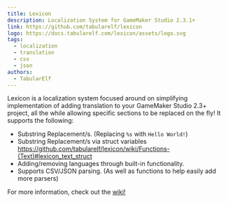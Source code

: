 ```yaml
---
title: Lexicon
description: Localization System for GameMaker Studio 2.3.1+
link: https://github.com/tabularelf/lexicon
logo: https://docs.tabularelf.com/lexicon/assets/logo.svg
tags:
  - localization
  - translation
  - csv
  - json
authors:
  - TabularElf
---
```


Lexicon is a localization system focused around on simplifying implementation of adding translation to your GameMaker Studio 2.3+ project, all the while allowing specific sections to be replaced on the fly!
It supports the following:

* Substring Replacement/s. (Replacing `%s` with `Hello World!`)
* Substring Replacement/s via struct variables https://github.com/tabularelf/lexicon/wiki/Functions-(Text)#lexicon_text_struct
* Adding/removing languages through built-in functionality.
* Supports CSV/JSON parsing. (As well as functions to help easily add more parsers)

For more information, check out the [wiki!](https://github.com/tabularelf/lexicon/wiki/)